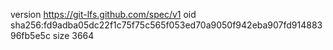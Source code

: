 version https://git-lfs.github.com/spec/v1
oid sha256:fd9adba05dc22f1c75f75c565f053ed70a9050f942eba907fd91488396fb5e5c
size 3664

